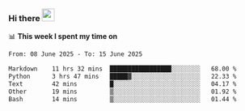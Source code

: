 ### Hi there <a href="https://www.gautamkrishnar.com/"><img src="https://media.giphy.com/media/hvRJCLFzcasrR4ia7z/giphy.gif" width="25px"></a>

📊 **This week I spent my time on**

<!--START_SECTION:waka-->

```txt
From: 08 June 2025 - To: 15 June 2025

Markdown    11 hrs 32 mins  █████████████████░░░░░░░░   68.00 %
Python      3 hrs 47 mins   █████▓░░░░░░░░░░░░░░░░░░░   22.33 %
Text        42 mins         █░░░░░░░░░░░░░░░░░░░░░░░░   04.17 %
Other       19 mins         ▒░░░░░░░░░░░░░░░░░░░░░░░░   01.92 %
Bash        14 mins         ▒░░░░░░░░░░░░░░░░░░░░░░░░   01.44 %
```

<!--END_SECTION:waka-->
